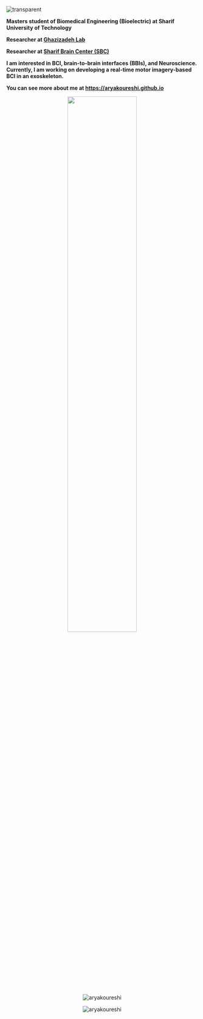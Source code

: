 ![transparent](https://capsule-render.vercel.app/api?type=transparent&fontColor=EEEDED&text=Hi%20there👋&height=150&fontSize=40&animation=fadeIn&desc=I'm%20Arya%20Koureshi&descAlignY=75&descAlign=60)

**Masters student of Biomedical Engineering (Bioelectric) at Sharif University of Technology**

**Researcher at [Ghazizadeh Lab](https://www.ghazizadehlab.org/index.php/people/)**

**Researcher at [Sharif Brain Center (SBC)](http://brain.ee.sharif.edu/)**


**I am interested in BCI, brain-to-brain interfaces (BBIs), and Neuroscience. Currently, I am working on developing a real-time motor imagery-based BCI in an exoskeleton.**

**You can see more about me at https://aryakoureshi.github.io**

<p align="center" href="https://github.com/aryakoureshi">
    <img width="60%" src="https://github-stats-alpha.vercel.app/api?username=aryakoureshi&cc=000000&tc=EEEEEE&ic=068FFF&bc=4E4FEB">
</p>


<p align="center"> <img src="https://komarev.com/ghpvc/?username=aryakoureshi&label=Profile%20views&color=4E4FEB&style=for-the-badge" alt="aryakoureshi" /> </p>

<p align="center"> <img src="https://github-profile-trophy.vercel.app/?username=aryakoureshi&theme=onestar" alt="aryakoureshi" /> </p>

<!--
### Repositories: 

<p align="center">
  <img width="48%" src="https://github-readme-stats.vercel.app/api?username=aryakoureshi&show_icons=true&theme=transparent"/>
  <img width="51%" src="https://github-readme-streak-stats.herokuapp.com/?user=aryakoureshi&theme=transparent"/>
</p>

[![Readme Card](https://github-readme-stats.vercel.app/api/pin/?username=aryakoureshi&repo=Emotion-Detection&show_icons=true&theme=transparent)](https://github.com/aryakoureshi/Emotion-Detection)
[![Readme Card](https://github-readme-stats.vercel.app/api/pin/?username=aryakoureshi&repo=Brain-tumor-detection&show_icons=true&theme=transparent)](https://github.com/aryakoureshi/Brain-tumor-detection)


[![Readme Card](https://github-readme-stats.vercel.app/api/pin/?username=aryakoureshi&repo=SolSudo&show_icons=true&theme=transparent)](https://github.com/aryakoureshi/SolSudo)
[![Readme Card](https://github-readme-stats.vercel.app/api/pin/?username=aryakoureshi&repo=RBD&show_icons=true&theme=transparent)](https://github.com/aryakoureshi/RBD)
  
<!--
**AryaKoureshi/AryaKoureshi** is a ✨ _special_ ✨ repository because its `README.md` (this file) appears on your GitHub profile.

Here are some ideas to get you started:

- 🔭 I’m currently working on ...
- 🌱 I’m currently learning ...
- 👯 I’m looking to collaborate on ...
- 🤔 I’m looking for help with ...
- 💬 Ask me about ...
- 📫 How to reach me: ...
- 😄 Pronouns: ...
- ⚡ Fun fact: ...
-->
